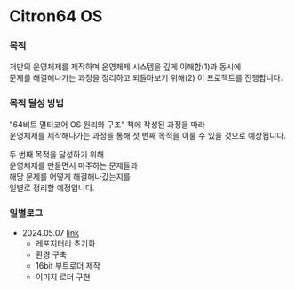 # Citron64 OS

### 목적

저만의 운영체제를 제작하며 운영체제 시스템을 깊게 이해함(1)과 동시에<br/>
문제를 해결해나가는 과정을 정리하고 되돌아보기 위해(2) 이 프로젝트를 진행합니다.

### 목적 달성 방법

"64비트 멀티코어 OS 원리와 구조" 책에 작성된 과정을 따라 <br/>
운영체제를 제작해나가는 과정을 통해 첫 번째 목적을 이룰 수 있을 것으로 예상됩니다.

두 번째 목적을 달성하기 위해 <br/>
운영체제를 만들면서 마주하는 문제들과 <br/>
해당 문제를 어떻게 해결해나갔는지를 <br/>
일별로 정리할 예정입니다.  

### 일별로그

* 2024.05.07 [link](https://first-kileskus-5b8.notion.site/64-4774e5f860644c0f87a112505a381c45?pvs=4)
    * 레포지터리 초기화
    * 환경 구축
    * 16bit 부트로더 제작
    * 이미지 로더 구현

